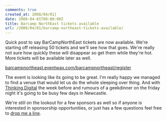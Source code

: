 ```yaml
---
comments: true
created_at: 2008/04/01}
date: 2008-04-01T00:00:00Z
title: Barcamp NorthEast tickets available
url: /2008/04/01/barcamp-northeast-tickets-available/
---
```


Quick post to say BarCampNorthEast tickets are now available. We're starting off releasing 50 tickets and we'll see how that goes. We're really not sure how quickly these will disappear so get them while they're hot. More tickets will be available later as well.

[barcampnortheast.eventwax.com/barcampnortheast/register](http://barcampnortheast.eventwax.com/barcampnortheast/register)

The event is looking like its going to be great. I'm really happy we managed to find a venue that would let us do the whole sleeping over thing. And with [Thinking Digital](http://www.thinkingdigital.co.uk/) the week before and rumours of a geekdinner on the friday night it's going to be busy few days in Newcastle.

We're still on the lookout for a few sponsors as well so if anyone is interested in sponsorship opportunities, or just has a few questions feel free to <a href="mailto:gareth@morethanseven.net">drop me a line</a>.
